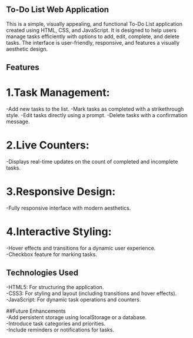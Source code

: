 ## To-Do List Web Application<br>
This is a simple, visually appealing, and functional To-Do List application created using HTML, CSS, and JavaScript. It is designed to help users manage tasks efficiently with options to add, edit, complete, and delete tasks. The interface is user-friendly, responsive, and features a visually aesthetic design.

## Features<br>
# 1.Task Management:<br>

-Add new tasks to the list.
-Mark tasks as completed with a strikethrough style.
-Edit tasks directly using a prompt.
-Delete tasks with a confirmation message.<br>

# 2.Live Counters:<br>
-Displays real-time updates on the count of completed and incomplete tasks.<br>

# 3.Responsive Design:<br>
-Fully responsive interface with modern aesthetics.<br>

# 4.Interactive Styling:<br>
-Hover effects and transitions for a dynamic user experience.<br>
-Checkbox feature for marking tasks.<br>

## Technologies Used<br>
-HTML5: For structuring the application.<br>
-CSS3: For styling and layout (including transitions and hover effects).<br>
-JavaScript: For dynamic task operations and counters.<br>

##Future Enhancements<br>
-Add persistent storage using localStorage or a database.<br>
-Introduce task categories and priorities.<br>
-Include reminders or notifications for tasks.<br>

